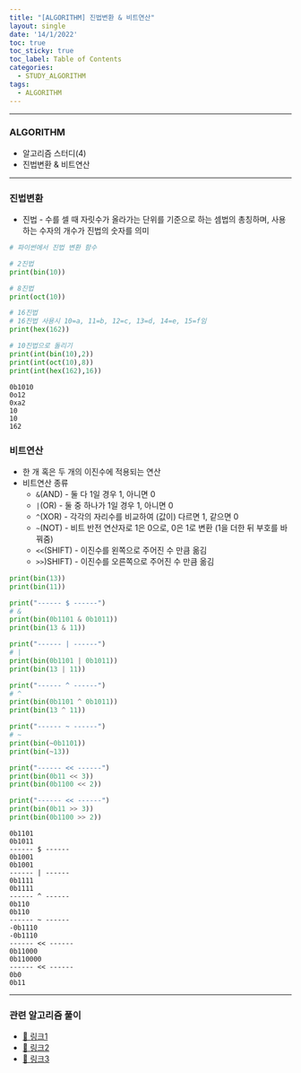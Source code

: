 ```yaml
---
title: "[ALGORITHM] 진법변환 & 비트연산"
layout: single
date: '14/1/2022'
toc: true
toc_sticky: true
toc_label: Table of Contents
categories:
  - STUDY_ALGORITHM
tags:
  - ALGORITHM
---
```


---
### ALGORITHM
* 알고리즘 스터디(4)
* 진법변환 & 비트연산
    
---

### 진법변환
* 진법 - 수를 셀 때 자릿수가 올라가는 단위를 기준으로 하는 셈법의 총칭하며, 사용하는 수자의 개수가 진법의 숫자를 의미


```python
# 파이썬에서 진법 변환 함수

# 2진법
print(bin(10))

# 8진법
print(oct(10))

# 16진법
# 16진법 사용시 10=a, 11=b, 12=c, 13=d, 14=e, 15=f임
print(hex(162))

# 10진법으로 돌리기
print(int(bin(10),2))
print(int(oct(10),8))
print(int(hex(162),16))
```

    0b1010
    0o12
    0xa2
    10
    10
    162


### 비트연산
* 한 개 혹은 두 개의 이진수에 적용되는 연산
* 비트연산 종류
    * `&`(AND) - 둘 다 1일 경우 1, 아니면 0
    * `|`(OR) - 둘 중 하나가 1일 경우 1, 아니면 0
    * `^`(XOR) - 각각의 자리수를 비교하여 (값이) 다르면 1, 같으면 0
    * `~`(NOT) - 비트 반전 연산자로 1은 0으로, 0은 1로 변환 (1을 더한 뒤 부호를 바꿔줌)
    * `<<`(SHIFT) - 이진수를 왼쪽으로 주어진 수 만큼 옮김
    * `>>`)SHIFT) - 이진수를 오른쪽으로 주어진 수 만큼 옮김


```python
print(bin(13))
print(bin(11))

print("------ $ ------")
# &
print(bin(0b1101 & 0b1011))
print(bin(13 & 11))

print("------ | ------")
# |
print(bin(0b1101 | 0b1011))
print(bin(13 | 11))

print("------ ^ ------")
# ^
print(bin(0b1101 ^ 0b1011))
print(bin(13 ^ 11))

print("------ ~ ------")
# ~
print(bin(~0b1101))
print(bin(~13))

print("------ << ------")
print(bin(0b11 << 3))
print(bin(0b1100 << 2))

print("------ << ------")
print(bin(0b11 >> 3))
print(bin(0b1100 >> 2))
```

    0b1101
    0b1011
    ------ $ ------
    0b1001
    0b1001
    ------ | ------
    0b1111
    0b1111
    ------ ^ ------
    0b110
    0b110
    ------ ~ ------
    -0b1110
    -0b1110
    ------ << ------
    0b11000
    0b110000
    ------ << ------
    0b0
    0b11
---

### 관련 알고리즘 풀이
* [🔗 링크1](https://carl020958.github.io/boj/boj(4)/)
* [🔗 링크2](https://carl020958.github.io/boj/boj(5)/)
* [🔗 링크3](https://carl020958.github.io/programmers/programmers_coding_test(5)/#1차-비밀지도)
